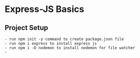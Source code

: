 # Express-JS Basics

## Project Setup

    - run npm init -y command to create package.json file
    - run npm i express to install express js
    - run npm i -D nodemon to install nodemon for file watcher
    - 